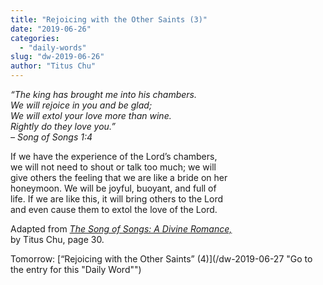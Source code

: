 ```yaml
---
title: "Rejoicing with the Other Saints (3)"
date: "2019-06-26"
categories: 
  - "daily-words"
slug: "dw-2019-06-26"
author: "Titus Chu"
---
```


_“The king has brought me into his chambers._  
_We will rejoice in you and be glad;_  
_We will extol your love more than wine._  
_Rightly do they love you.”_  
_– Song of Songs 1:4_

If we have the experience of the Lord’s chambers,  
we will not need to shout or talk too much; we will  
give others the feeling that we are like a bride on her  
honeymoon. We will be joyful, buoyant, and full of  
life. If we are like this, it will bring others to the Lord  
and even cause them to extol the love of the Lord.

Adapted from _[The Song of Songs: A Divine Romance,](/song-of-songs-dr/)_  
by Titus Chu, page 30.

Tomorrow: [“Rejoicing with the Other Saints” (4)](/dw-2019-06-27 "Go to the entry for this "Daily Word"")
